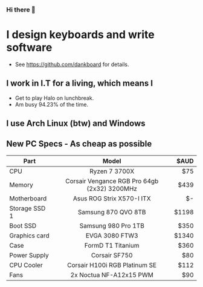 ### Hi there 👋
# I design keyboards and write software
- See https://github.com/dankboard for details.
## I work in I.T for a living, which means I 
- Get to play Halo on lunchbreak.
- Am busy 94.23% of the time.
## I use Arch Linux (btw) and Windows

## New PC Specs - As cheap as possible
| Part          | Model         | $AUD  |
| ------------- |:-------------:| -----:|
| CPU           | Ryzen 7 3700X | $75 |
| Memory        | Corsair Vengance RGB Pro 64gb (2x32) 3200MHz    |   $439 |
| Motherboard   | Asus ROG Strix X570-I ITX      |    $- |
| Storage SSD 1 | Samsung 870 QVO 8TB |    $1198 |
| Boot SSD      | Samsung 980 Pro 1TB      |    $350 |
| Graphics card | EVGA 3080 FTW3      |    $1340 |
| Case          | FormD T1 Titanium |    $360 |
| Power Supply  | Corsair SF750 |    $80 |
| CPU Cooler    | Corsair H100i RGB Platinum SE      |    $112 |
| Fans          | 2x Noctua NF-A12x15 PWM |    $90 |
<!--
**AlexanderPCafa/AlexanderPCafa** is a ✨ _special_ ✨ repository because its `README.md` (this file) appears on your GitHub profile.

Here are some ideas to get you started:

- 🔭 I’m currently working on ...
- 🌱 I’m currently learning ...
- 👯 I’m looking to collaborate on ...
- 🤔 I’m looking for help with ...
- 💬 Ask me about ...
- 📫 How to reach me: ...
- 😄 Pronouns: ...
- ⚡ Fun fact: ...
-->
